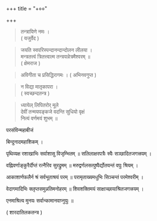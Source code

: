 +++
title = "+००"

+++

> तन्त्रायिणे नमः ।  
> ( यजुर्वेद ) 

> जयति स्वपरिस्पन्दानन्दान्दोलन लीलया ।  
> मन्त्रतत्त्वं त्रितत्त्वात्म तन्त्रयन्नेत्रमैश्वरम् ॥  
( क्षेमराज )  

> अविगीता च प्रसिद्धिरागमः । 
( अभिनवगुप्त )

> न विद्या मातृकापरा ।  
( स्वच्छन्दतन्त्र ) 

> ध्यायेल् लिपितरोर् मूले  
देवीं तन्मयपङ्कजे 
वदन्ति सुधियो वृक्षं  
नित्यं वर्णमयं शुभम् ॥ 

परसंविन्महाबीजं 

बिन्दुनादमहाशिकम् । 

पृथिव्यक्ष रशाखाभिः सर्वाशासु विजृम्भितम् ॥ सलिलाक्षरपत्रैः स्वैः सञ्छादितजगत्त्रयम् । 

वह्निवर्णाङ्कुरैर्दीप्तं रत्नैरिव सुरद्रुमम् ॥ मरुद्वर्णलसत्पुष्पैर्द्योतयन्तं वपुः श्रियम् । 

आकाशार्णफलैर्न श्रं सर्वभूताश्रयं परम् ॥ परामृताख्यमधुभिः सिञ्चन्तं परमेश्वरीम् । 

वेदागमादिभिः क्लृप्तसमुन्नतिमनोहरम् ॥ शिवशक्तिमयं साक्षाच्छायाश्रितजगत्त्रयम् । 

एनमाश्रित्य मुनयः सर्वान्कामानवाप्नुयुः ॥ 

( शारदातिलकतन्त्र ) 


